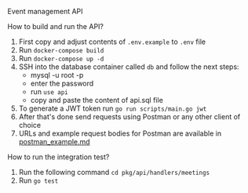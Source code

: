 Event management API

How to build and run the API?
1. First copy and adjust contents of `.env.example` to `.env` file
2. Run `docker-compose build`
3. Run `docker-compose up -d`
4. SSH into the database container called `db` and follow the next steps:
    - mysql -u root -p
    - enter the password
    - run `use api`
    - copy and paste the content of api.sql file
5. To generate a JWT token run `go run scripts/main.go jwt`
6. After that's done send requests using Postman or any other client of choice
7. URLs and example request bodies for Postman are available in [postman_example.md](https://github.com/MatanBudimir/events_api/blob/main/postman_example.md)

How to run the integration test?
1. Run the following command `cd pkg/api/handlers/meetings`
2. Run `go test`
